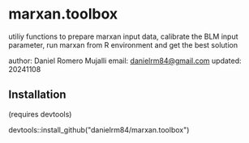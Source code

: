 # marxan.toolbox
utiliy functions to prepare marxan input data, calibrate the BLM input parameter, run marxan from R environment and get the best solution

author:  Daniel Romero Mujalli
email:   danielrm84@gmail.com
updated: 20241108 

## Installation
(requires devtools)<br/>

devtools::install_github("danielrm84/marxan.toolbox")
